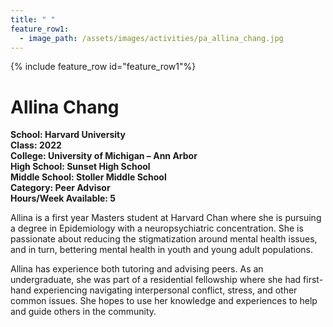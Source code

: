 ```yaml
---
title: " "
feature_row1:
  - image_path: /assets/images/activities/pa_allina_chang.jpg
---
```


{% include feature_row id="feature_row1"%}

# Allina Chang

**School: Harvard University**  
**Class: 2022**  
**College: University of Michigan – Ann Arbor**  
**High School: Sunset High School**  
**Middle School: Stoller Middle School**  
**Category: Peer Advisor**  
**Hours/Week Available: 5**  

Allina is a first year Masters student at Harvard Chan where she is pursuing a degree in Epidemiology with a neuropsychiatric concentration. She is passionate about reducing the stigmatization around mental health issues, and in turn, bettering mental health in youth and young adult populations.

Allina has experience both tutoring and advising peers. As an undergraduate, she was part of a residential fellowship where she had first-hand experiencing navigating interpersonal conflict, stress, and other common issues. She hopes to use her knowledge and experiences to help and guide others in the community.
